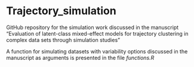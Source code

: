 # Trajectory_simulation
GitHub repository for the simulation work discussed in the manuscript “Evaluation of latent-class mixed-effect models for trajectory clustering in complex data sets through simulation studies”

A function for simulating datasets with variability options discussed in the manuscript as arguments is presented in the file _functions.R_
